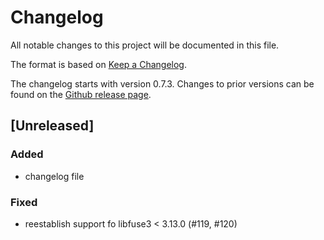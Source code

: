 # Changelog

All notable changes to this project will be documented in this file.

The format is based on [Keep a Changelog](https://keepachangelog.com/en/1.1.0/).

The changelog starts with version 0.7.3.
Changes to prior versions can be found on the [Github release page](https://github.com/cryptomator/jfuse/releases).

## [Unreleased]

### Added

* changelog file

### Fixed

* reestablish support fo libfuse3 < 3.13.0 (#119, #120)